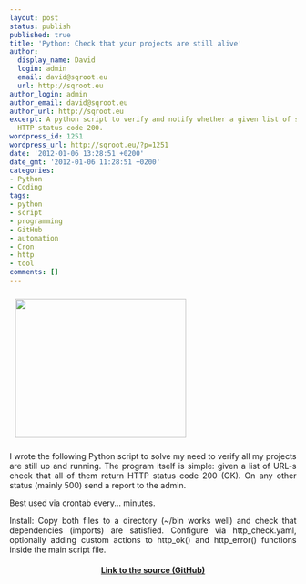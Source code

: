 ```yaml
---
layout: post
status: publish
published: true
title: 'Python: Check that your projects are still alive'
author:
  display_name: David
  login: admin
  email: david@sqroot.eu
  url: http://sqroot.eu
author_login: admin
author_email: david@sqroot.eu
author_url: http://sqroot.eu
excerpt: A python script to verify and notify whether a given list of sites returns
  HTTP status code 200.
wordpress_id: 1251
wordpress_url: http://sqroot.eu/?p=1251
date: '2012-01-06 13:28:51 +0200'
date_gmt: '2012-01-06 11:28:51 +0200'
categories:
- Python
- Coding
tags:
- python
- script
- programming
- GitHub
- automation
- Cron
- http
- tool
comments: []
---
```

<p><a href="http://sqroot.eu/wp-content/uploads/2012/01/Selection_026.png"><img class="alignleft size-medium wp-image-1254" style="margin: 10px" src="http://sqroot.eu/wp-content/uploads/2012/01/Selection_026-300x244.png" alt="" width="300" height="244" /></a></p>
<p style="text-align: justify">I wrote the following Python script to solve my need to verify all my projects are still up and running. The program itself is simple: given a list of URL-s check that all of them return HTTP status code 200 (OK). On any other status (mainly 500) send a report to the admin.</p>
<p style="text-align: justify">Best used via crontab every... minutes.</p>
<p style="text-align: justify">Install: Copy both files to a directory (~/bin works well) and check that dependencies (imports) are satisfied. Configure via http_check.yaml, optionally adding custom actions to http_ok() and http_error() functions inside the main script file.</p>
<div style="clear: both"></div>
<h4 style="text-align: center"><a href="https://gist.github.com/1570204">Link to the source (GitHub)</a></h4>
<p>&nbsp;<code> </code></p>
